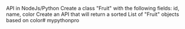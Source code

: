 API in NodeJs/Python
Create a class "Fruit" with the following fields: id, name, color
Create an API that will return a sorted List of "Fruit" objects based on color# mypythonpro
